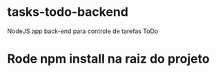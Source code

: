 # tasks-todo-backend
NodeJS app back-end para controle de tarefas ToDo

# Rode npm install na raiz do projeto
